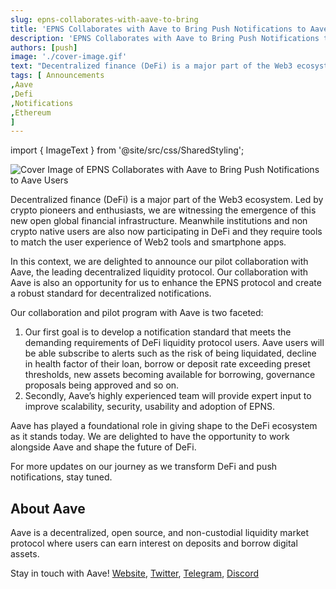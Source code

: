 ```yaml
---
slug: epns-collaborates-with-aave-to-bring
title: 'EPNS Collaborates with Aave to Bring Push Notifications to Aave Users'
description: 'EPNS Collaborates with Aave to Bring Push Notifications to Aave Users'
authors: [push]
image: './cover-image.gif'
text: "Decentralized finance (DeFi) is a major part of the Web3 ecosystem. Led by crypto pioneers and enthusiasts, we are witnessing the emergence of this new open global financial infrastructure. Meanwhile institutions and non crypto native users are also now participating in DeFi and they require tools to match the user experience of Web2 tools and smartphone apps."
tags: [ Announcements
,Aave
,Defi
,Notifications
,Ethereum
]
---
```

import { ImageText } from '@site/src/css/SharedStyling';

![Cover Image of EPNS Collaborates with Aave to Bring Push Notifications to Aave Users](./cover-image.gif)

<!--truncate-->

Decentralized finance (DeFi) is a major part of the Web3 ecosystem. Led by crypto pioneers and enthusiasts, we are witnessing the emergence of this new open global financial infrastructure. Meanwhile institutions and non crypto native users are also now participating in DeFi and they require tools to match the user experience of Web2 tools and smartphone apps.

In this context, we are delighted to announce our pilot collaboration with Aave, the leading decentralized liquidity protocol. Our collaboration with Aave is also an opportunity for us to enhance the EPNS protocol and create a robust standard for decentralized notifications.

Our collaboration and pilot program with Aave is two faceted:

1.  Our first goal is to develop a notification standard that meets the demanding requirements of DeFi liquidity protocol users. Aave users will be able subscribe to alerts such as the risk of being liquidated, decline in health factor of their loan, borrow or deposit rate exceeding preset thresholds, new assets becoming available for borrowing, governance proposals being approved and so on.
2.  Secondly, Aave’s highly experienced team will provide expert input to improve scalability, security, usability and adoption of EPNS.

Aave has played a foundational role in giving shape to the DeFi ecosystem as it stands today. We are delighted to have the opportunity to work alongside Aave and shape the future of DeFi.

For more updates on our journey as we transform DeFi and push notifications, stay tuned.

**About Aave**
--------------

Aave is a decentralized, open source, and non-custodial liquidity market protocol where users can earn interest on deposits and borrow digital assets.

Stay in touch with Aave! [Website](https://aave.com/), [Twitter](https://twitter.com/AaveAave), [Telegram](https://t.me/Aavesome), [Discord](https://discord.com/invite/adPfquZDZc)
